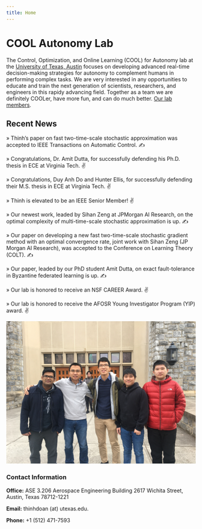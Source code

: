 ```yaml
---
title: Home
---
```


# COOL Autonomy Lab
 
The Control, Optimization, and Online Learning (COOL) for Autonomy lab at the [University of Texas, Austin](https://www.ae.utexas.edu) focuses on developing advanced real-time decision-making strategies for autonomy to complement humans in performing complex tasks. We are very interested in any opportunities to educate and train the next generation of scientists, researchers, and engineers in this rapidy advancing field. Together as a team we are definitely COOLer, have more fun, and can do much better. [Our lab members](https://coolautonomylab.github.io/team/).


## Recent News

» Thinh’s paper on fast two-time-scale stochastic approximation was accepted to IEEE Transactions on Automatic Control. ✍

» Congratulations, Dr. Amit Dutta, for successfully defending his Ph.D. thesis in ECE at Virginia Tech. ✌

» Congratulations, Duy Anh Do and Hunter Ellis, for successfully defending their M.S. thesis in ECE at Virginia Tech. ✌

» Thinh is elevated to be an IEEE Senior Member! ✌

» Our newest work, leaded by Sihan Zeng at JPMorgan AI Research, on the optimal complexity of multi-time-scale stochastic approximation is up. ✍

» Our paper on developing a new fast two-time-scale stochastic gradient method with an optimal convergence rate, joint work with Sihan Zeng (JP Morgan AI Research), was accepted to the Conference on Learning Theory (COLT). ✍

» Our paper, leaded by our PhD student Amit Dutta, on exact fault-tolerance in Byzantine federated learning is up. ✍

» Our lab is honored to receive an NSF CAREER Award. ✌

» Our lab is honored to receive the AFOSR Young Investigator Program (YIP) award. ✌

![Group picture](/images/group/group1.JPG)

### Contact Information

**Office:** ASE 3.206 Aerospace Engineering Building 2617 Wichita Street, Austin, Texas 78712-1221

**Email:** thinhdoan (at) utexas.edu.

**Phone:** ‭+1 (512) 471-7593‬



<!-- section break -->

<!-- section full -->

